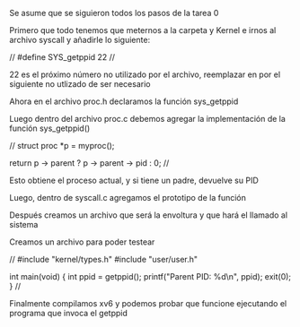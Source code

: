 Se asume que se siguieron todos los pasos de la tarea 0

Primero que todo tenemos que meternos a la carpeta y Kernel e irnos al archivo syscall y añadirle lo siguiente:

//
#define SYS_getppid 22
//

22 es el próximo número no utilizado por el archivo, reemplazar en por el siguiente no utlizado de ser necesario

Ahora en el archivo proc.h declaramos la función sys_getppid

Luego dentro del archivo proc.c debemos agregar la implementación de la función sys_getppid()

//
struct proc *p = myproc();

return p -> parent ? p -> parent -> pid : 0;
//

Esto obtiene el proceso actual, y si tiene un padre, devuelve su PID

Luego, dentro de syscall.c agregamos el prototipo de la función

Después creamos un archivo que será la envoltura y que hará el llamado al sistema

Creamos un archivo para poder testear

//
#include "kernel/types.h"
#include "user/user.h"

int
main(void)
{
    int ppid = getppid();
    printf("Parent PID: %d\n", ppid);
    exit(0);
}
//

Finalmente compilamos xv6 y podemos probar que funcione ejecutando el programa que invoca el getppid
